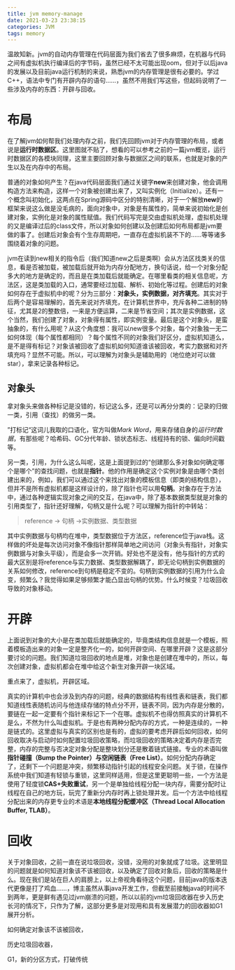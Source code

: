 ```yaml
---
title: jvm memory-manage
date: 2021-03-23 23:38:15
categories: JVM
tags: memory
---
```


温故知新。jvm的自动内存管理在代码层面为我们省去了很多麻烦，在机器与代码之间有虚拟机执行编译后的字节码，虽然已经不太可能出现oom，但对于以后java的发展以及目前java运行机制的来说，熟悉jvm的内存管理是很有必要的。学过C++，语法中专门有开辟内存的语句……，虽然不用我们写这些，但起码说明了一些涉及内存的东西：开辟与回收。

<!-- more -->

<!-- toc -->

# 布局

在了解jvm如何帮我们处理内存之前，我们先回顾jvm对于内存管理的布局，或者说是**运行时数据区**。这里图就不贴了，想看的可以参考之前的一篇jvm概览，运行时数据区的各模块同理，这里主要回顾对象与数据区之间的联系，也就是对象的产生以及在内存中的布局。

​		普通的对象如何产生？在java代码层面我们通过关键字**new**来创建对象，他会调用构造方法来构造，这样一个对象被创建出来了，又叫实例化（Initialize）。还有一个概念叫初始化，这两点在Spring源码中区分的特别清晰，对于一个解放**new**的框架来说这么做是没毛病的，面向对象中，对象是有属性的，简单来说初始化是创建对象，实例化是对象的属性赋值。我们代码写完是交由虚拟机处理，虚拟机处理的又是编译过后的class文件，所以对象如何创建以及创建后如何布局都是jvm要做的事了。创建后对象会有个生存周期吧，一直存在虚拟机装不下的……等等诸多围绕着对象的问题。

​		jvm在读到new相关的指令后（我们知道new之后是类啊）会从方法区找类关的信息，看是否被加载，被加载后就开始为内存分配地方，换句话说，给一个对象分配多大的地方是确定的，而且是在类加载后就能确定。在哪里看类的相关信息呢，方法区，这是类加载的入口，通常要经过加载、解析、初始化等过程。创建后的对象如何存在于虚拟机中的呢？分为三部分：**对象头，实例数据，对齐填充**。其实对于后两个是容易理解的，首先来说对齐填充，在计算机世界中，充斥各种二进制的特征，尤其是2的整数倍，一来是方便运算，二来是节省空间；其次是实例数据，这个当然，我们创建了对象，对象得有属性，即实例变量。最后是这个对象头，是蛮抽象的，有什么用呢？从这个角度想：我可以new很多个对象，每个对象独一无二如何体现（每个属性都相同）？每个属性不同的对象我们好区分，虚拟机知道么，是不是得有标记？对象该被回收了虚拟机如何知道谁该被回收，考实力数据和对齐填充吗？显然不可能。所以，可以理解为对象头是辅助用的（地位绝对可以做star），拿来记录各种标记。

## 对象头

拿对象头来做各种标记是没错的，标记这么多，还是可以再分分类的：记录的归做一类，引用（查找）的做另一类。

”打标记“这词儿我取的口语化，官方叫做*Mark Word*，用来存储自身的*运行时数据*，有那些呢？哈希码、GC分代年龄、锁状态标志、线程持有的锁、偏向时间戳等。

另一类，引用，为什么这么叫呢，这是上面提到过的“创建那么多对象如何确定哪个是哪个”的查找问题，也就是**指针**。他的作用是确定这个实例对象是由哪个类创建出来的，例如，我们可以通过这个来找出对象的模板信息（即类的结构信息），但并不是所有虚拟机都是这样设计的，除了指针也可以用**句柄**。对象存在于方法中，通过各种逻辑实现对象之间的交互，在java中，除了基本数据类型就是对象的引用类型了，指针还好理解，句柄又是什么呢？可以理解为指针的中转站：

> reference -> 句柄 ->实例数据、类型数据

其中实例数据与句柄均在堆中，类型数据位于方法区，reference位于java栈。这样做的坏处是每次访问对象不像指针那样简单地之间访问（对象头有指针，对象实例数据与对象头平级），而是会多一次开销。好处也不是没有，他与指针的方式的最大区别是将reference与实力数据、类型数据解耦了，即无论句柄到实例数据的关系如何修改，reference到句柄是稳定不变的。句柄到实例数据的引用为什么会变，频繁么？我觉得如果足够频繁才能凸显出句柄的优势。什么时候变？垃圾回收导致的对象移动。

# 开辟

上面说到对象的大小是在类加载后就能确定的，毕竟类结构信息就是一个模板，照着模板造出来的对象一定是整齐化一的，如何开辟空间、在哪里开辟？这是这部分要讨论的问题。我们知道垃圾回收的地点是堆，对象也是创建在堆中的，所以，每次创建对象，虚拟机都会在堆中给这个新生对象开辟一块区域。

重点来了，虚拟机，开辟区域。

真实的计算机中也会涉及到内存的问题，经典的数据结构有线性表和链表，我们都知道线性表随机访问与他连续存储的特点分不开，链表不同，因为内存是分散的，要链在一起一定要有个指针来标记下一个在哪。虚拟机不也得仿照真实的计算机不是么，不然为什么叫虚拟机。于是也有两种分配内存的方式，一种是连续的，一种是链式的。这里虚拟与真实的区别也是有的，虚拟的要考虑开辟后如何回收，如何回收取决与启动时如何配置垃圾回收策略，而垃圾回收的策略决定着内存是否完整，内存的完整与否决定对象分配是整块划分还是散着链式链接。专业的术语叫做**指针碰撞（Bump the Pointer）**与**空闲链表（Free List）**。如何分配内存确定了，还剩下一个问题是冲突，频繁移动指针引起的线程安全问题。关于锁，在操作系统中我们知道有轻锁与重锁，这里同样适用，但是这里更聪明一些，一个方法是使用了轻度锁**CAS+失败重试**，另一个是单独给线程分配一块内存，需要分配时让线程在自己的地方玩，玩完了重新分内存时再上锁处理并发。后一个方法中给线程分配出来的内存更专业的术语是**本地线程分配缓冲区（Thread Local Allocation Buffer, TLAB）**。

# 回收

​		关于对象回收，之前一直在说垃圾回收，没错，没用的对象就成了垃圾。这里明显的问题就是如何知道对象该不该被回收，以及确定了回收对象后，回收的策略是什么。现在我们是站在巨人的肩膀上，以上帝视角看待这个问题，目前java的版本迭代更像是打了鸡血……，博主虽然从事java开发工作，但截至前接触java的时间不到两年，更是鲜有遇见过jvm崩溃的问题，所以以前的jvm垃圾回收器在步入历史长河的情况下，只作为了解，这部分更多是对现用和具有发展潜力的回收器如G1展开分析。

如何确定对象该不该被回收，

历史垃圾回收器，

G1，新的分区方式，打破传统